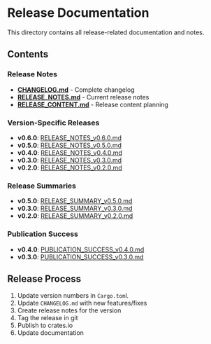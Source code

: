 # Release Documentation

This directory contains all release-related documentation and notes.

## Contents

### Release Notes
- **[CHANGELOG.md](./CHANGELOG.md)** - Complete changelog
- **[RELEASE_NOTES.md](./RELEASE_NOTES.md)** - Current release notes
- **[RELEASE_CONTENT.md](./RELEASE_CONTENT.md)** - Release content planning

### Version-Specific Releases
- **v0.6.0**: [RELEASE_NOTES_v0.6.0.md](./RELEASE_NOTES_v0.6.0.md)
- **v0.5.0**: [RELEASE_NOTES_v0.5.0.md](./RELEASE_NOTES_v0.5.0.md)
- **v0.4.0**: [RELEASE_NOTES_v0.4.0.md](./RELEASE_NOTES_v0.4.0.md)
- **v0.3.0**: [RELEASE_NOTES_v0.3.0.md](./RELEASE_NOTES_v0.3.0.md)
- **v0.2.0**: [RELEASE_NOTES_v0.2.0.md](./RELEASE_NOTES_v0.2.0.md)

### Release Summaries
- **v0.5.0**: [RELEASE_SUMMARY_v0.5.0.md](./RELEASE_SUMMARY_v0.5.0.md)
- **v0.3.0**: [RELEASE_SUMMARY_v0.3.0.md](./RELEASE_SUMMARY_v0.3.0.md)
- **v0.2.0**: [RELEASE_SUMMARY_v0.2.0.md](./RELEASE_SUMMARY_v0.2.0.md)

### Publication Success
- **v0.4.0**: [PUBLICATION_SUCCESS_v0.4.0.md](./PUBLICATION_SUCCESS_v0.4.0.md)
- **v0.3.0**: [PUBLICATION_SUCCESS_v0.3.0.md](./PUBLICATION_SUCCESS_v0.3.0.md)

## Release Process

1. Update version numbers in `Cargo.toml`
2. Update `CHANGELOG.md` with new features/fixes
3. Create release notes for the version
4. Tag the release in git
5. Publish to crates.io
6. Update documentation
